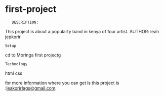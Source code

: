 # first-project
       DESCRIPTION:

This project is about a popularty band in kenya of four artist.
       AUTHOR:
leah jepkorir

    Setup
cd to Moringa first projectg

    Technology
html
css

for more information where you can get is this project is :leakorirlags@gmail.com

